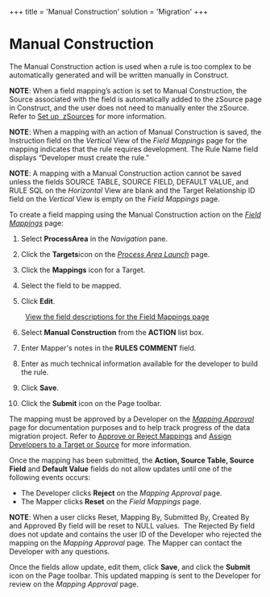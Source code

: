 +++
title = 'Manual Construction'
solution = 'Migration'
+++

# Manual Construction

The Manual Construction action is used when a rule is too complex to be
automatically generated and will be written manually in Construct.

<span style="font-weight: bold;">NOTE</span>: When a field mapping’s
action is set to Manual Construction, the Source associated with the
field is automatically added to the zSource page in Construct, and the
user does not need to manually enter the zSource. Refer to [Set up
 zSources](../../Construct/Config/Set_up_ZSources) for more
information.

<span style="font-weight: bold;">NOTE</span>: When a mapping with an
action of Manual Construction is saved, the Instruction field on the
<span style="font-style: italic;">Vertical</span> View of the
<span style="font-style: italic;">Field Mappings</span> page for the
mapping indicates that the rule requires development. The Rule Name
field displays “Developer must create the rule.”

<span style="font-weight: bold;">NOTE</span>: A mapping with a Manual
Construction action cannot be saved unless the fields SOURCE TABLE,
SOURCE FIELD, DEFAULT VALUE, and RULE SQL on the
<span style="font-style: italic;">Horizontal</span> View are blank and
the Target Relationship ID field on the
<span style="font-style: italic;">Vertical</span> View is empty on the
<span style="font-style: italic;">Field Mappings</span> page.

To create a field mapping using the Manual Construction action on the
*[Field Mappings](../Page_Desc/Field_Mappings_H)* page:

1.  Select <span style="font-weight: bold;">ProcessArea</span> in the
    *Navigation* pane.  

2.  Click the **Targets**icon on the *[Process Area
    Launch](../Page_Desc/Process_Area_Launch_map)* page.

3.  Click the **Mappings** icon for a Target.

4.  Select the field to be mapped.

5.  Click **Edit**.
    
      <span style="color: #0000ff;">[View the field descriptions for the
    Field Mappings page](../Page_Desc/Field_Mappings_H)</span>

6.  Select **Manual Construction** from the **ACTION** list box.

7.  Enter Mapper's notes in the **RULES COMMENT** field.

8.  Enter as much technical information available for the developer to
    build the rule.

9.  Click **Save**.

10. Click the **Submit** icon on the Page toolbar.

The mapping must be approved by a Developer on the *[Mapping
Approval](../Page_Desc/Mapping_Approval_H)* page for documentation
purposes and to help track progress of the data migration project. Refer
to <span style="color: #0000ff;">[Approve or Reject
Mappings](Approve_or_Reject_Mappings)</span> and
<span style="color: #0000ff;">[Assign Developers to a Target or
Source](../../Design/Use_Cases/Add_Developers_and%20Business%20Contacts)</span>
for more information.

Once the mapping has been submitted, the **Action, Source Table, Source
Field** and **Default Value** fields do not allow updates until one of
the following events occurs:

  - The Developer clicks **Reject** on the *Mapping Approval* page.
  - The Mapper clicks **Reset** on the *Field Mappings* page.

**NOTE**: When a user clicks Reset, Mapping By, Submitted By, Created By
and Approved By field will be reset to NULL values.  The Rejected By
field does not update and contains the user ID of the Developer who
rejected the mapping on the <span style="font-style: italic;">Mapping
Approval</span> page. The Mapper can contact the Developer with any
questions.

Once the fields allow update, edit them, click **Save**, and click the
**Submit** icon on the Page toolbar. This updated mapping is sent to the
Developer for review on the *Mapping Approval* page.
